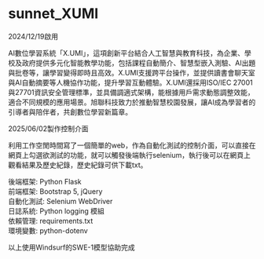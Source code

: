 # sunnet_XUMI
2024/12/19啟用

AI數位學習系統「X.UMI」，這項創新平台結合人工智慧與教育科技，為企業、學校及政府提供多元化智能教學功能，包括課程自動簡介、智慧型嵌入測驗、AI出題與批卷等，讓學習變得即時且高效。X.UMI支援跨平台操作，並提供讀書會聊天室與AI自動摘要等人機協作功能，提升學習互動體驗。X.UMI還採用ISO/IEC 27001與27701資訊安全管理標準，並具備調適式架構，能根據用戶需求動態調整效能，適合不同規模的應用場景。旭聯科技致力於推動智慧校園發展，讓AI成為學習者的引導者與陪伴者，共創數位學習新篇章。

2025/06/02製作控制介面

利用工作空閒時間寫了一個簡單的web，作為自動化測試的控制介面，可以直接在網頁上勾選欲測試的功能，就可以觸發後端執行selenium，執行後可以在網頁上觀看結果及歷史紀錄，歷史紀錄可供下載txt。

後端框架: Python Flask  
前端框架: Bootstrap 5, jQuery  
自動化測試: Selenium WebDriver  
日誌系統: Python logging 模組  
依賴管理: requirements.txt  
環境變數: python-dotenv  

以上使用Windsurf的SWE-1模型協助完成